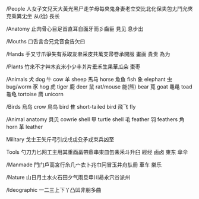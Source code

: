/People
人女子文兒天大黃光黑尸走屰母每央鬼身妻老立交比北化保夫包尢鬥允夾克乘異冘坐
从(從)
長长

/Anatomy
止肉骨心目足首直耳自面牙而彡齒臣
見见
息步出

/Mouths
口舌言合兄兌音食告欠曰

/Hands
手又寸爪爭失有系取友聿采皮共萬支帚卷承開服
畫画
貴贵
為为

/Plants
竹來不才艸木亥米小少丰爿片垂禾生果華瓜朵
棗枣

/Animals
犬 dog
牛 cow
羊 sheep
馬马 horse
魚鱼 fish
象 elephant
虫 bug/worm
豕 hog
虎 tiger
鹿 deer
鼠 rat/mouse
能(熊) bear
萈 goat
黽黾 toad
龜龟 tortoise
廌 unicorn

/Birds
烏乌 crow
鳥鸟 bird
隹 short-tailed bird
飛飞 fly

/Animal anatomy
貝贝 cowrie shell
甲 turtle shell
毛 feather
羽 feathers
角 horn
革 leather

Military
戈士王矢斤弓引戊戌戉殳矛戎朿兵凶至

Tools
勺刀力匕网工主用其重酉畐帶鼎串束皿缶耒釆斗升臼
經经
鹵卤
東东
傘伞

/Manmade
門门戶高宮行糸几宀衣卜兆巾冃冒玉井舟㫃冊
車车
樂乐

/Nature
山日月土水火石田夕气雨旦申川昜永穴谷派州

/Ideographic
一二三上下丫凸凹非朋多曲